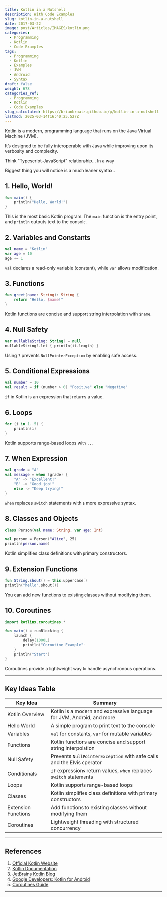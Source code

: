 ```yaml
---
title: Kotlin in a Nutshell
description: With Code Examples
slug: kotlin-in-a-nutshell
date: 2017-03-22
image: post/Articles/IMAGES/kotlin.png
categories:
  - Programming
  - Kotlin
  - Code Examples
tags:
  - Programming
  - Kotlin
  - Examples
  - JVM
  - Android
  - Syntax
draft: false
weight: 678
categories_ref:
  - Programming
  - Kotlin
  - Code Examples
slug_calculated: https://brianbraatz.github.io/p/kotlin-in-a-nutshell
lastmod: 2025-03-14T16:40:25.527Z
---
```

Kotlin is a modern, programming language that runs on the Java Virtual Machine (JVM).

It’s designed to be fully interoperable with Java while improving upon its verbosity and complexity.

Think "Typescript-JavaScript" relationship... In a way

Biggest thing you will notice is a much leaner syntax..

<!--
Whether you’re developing Android apps, backend services, or even multi-platform applications, Kotlin makes your code more expressive and safer.
-->

## 1. Hello, World!

```kotlin
fun main() {
    println("Hello, World!")
}
```

This is the most basic Kotlin program. The `main` function is the entry point, and `println` outputs text to the console.

## 2. Variables and Constants

```kotlin
val name = "Kotlin"
var age = 10
age += 1
```

`val` declares a read-only variable (constant), while `var` allows modification.

## 3. Functions

```kotlin
fun greet(name: String): String {
    return "Hello, $name!"
}
```

Kotlin functions are concise and support string interpolation with `$name`.

## 4. Null Safety

```kotlin
var nullableString: String? = null
nullableString?.let { println(it.length) }
```

Using `?` prevents `NullPointerException` by enabling safe access.

## 5. Conditional Expressions

```kotlin
val number = 10
val result = if (number > 0) "Positive" else "Negative"
```

`if` in Kotlin is an expression that returns a value.

## 6. Loops

```kotlin
for (i in 1..5) {
    println(i)
}
```

Kotlin supports range-based loops with `..`.

## 7. When Expression

```kotlin
val grade = "A"
val message = when (grade) {
    "A" -> "Excellent!"
    "B" -> "Good job!"
    else -> "Keep trying!"
}
```

`when` replaces `switch` statements with a more expressive syntax.

## 8. Classes and Objects

```kotlin
class Person(val name: String, var age: Int)

val person = Person("Alice", 25)
println(person.name)
```

Kotlin simplifies class definitions with primary constructors.

## 9. Extension Functions

```kotlin
fun String.shout() = this.uppercase()
println("hello".shout())
```

You can add new functions to existing classes without modifying them.

## 10. Coroutines

```kotlin
import kotlinx.coroutines.*

fun main() = runBlocking {
    launch {
        delay(1000L)
        println("Coroutine Example")
    }
    println("Start")
}
```

Coroutines provide a lightweight way to handle asynchronous operations.

***

## Key Ideas Table

| Key Idea            | Summary                                                                |
| ------------------- | ---------------------------------------------------------------------- |
| Kotlin Overview     | Kotlin is a modern and expressive language for JVM, Android, and more  |
| Hello World         | A simple program to print text to the console                          |
| Variables           | `val` for constants, `var` for mutable variables                       |
| Functions           | Kotlin functions are concise and support string interpolation          |
| Null Safety         | Prevents `NullPointerException` with safe calls and the Elvis operator |
| Conditionals        | `if` expressions return values, `when` replaces `switch` statements    |
| Loops               | Kotlin supports range-based loops                                      |
| Classes             | Kotlin simplifies class definitions with primary constructors          |
| Extension Functions | Add functions to existing classes without modifying them               |
| Coroutines          | Lightweight threading with structured concurrency                      |

***

## References

1. [Official Kotlin Website](https://kotlinlang.org/)
2. [Kotlin Documentation](https://kotlinlang.org/docs/home.html)
3. [JetBrains Kotlin Blog](https://blog.jetbrains.com/kotlin/)
4. [Google Developers: Kotlin for Android](https://developer.android.com/kotlin)
5. [Coroutines Guide](https://kotlinlang.org/docs/coroutines-guide.html)

***
